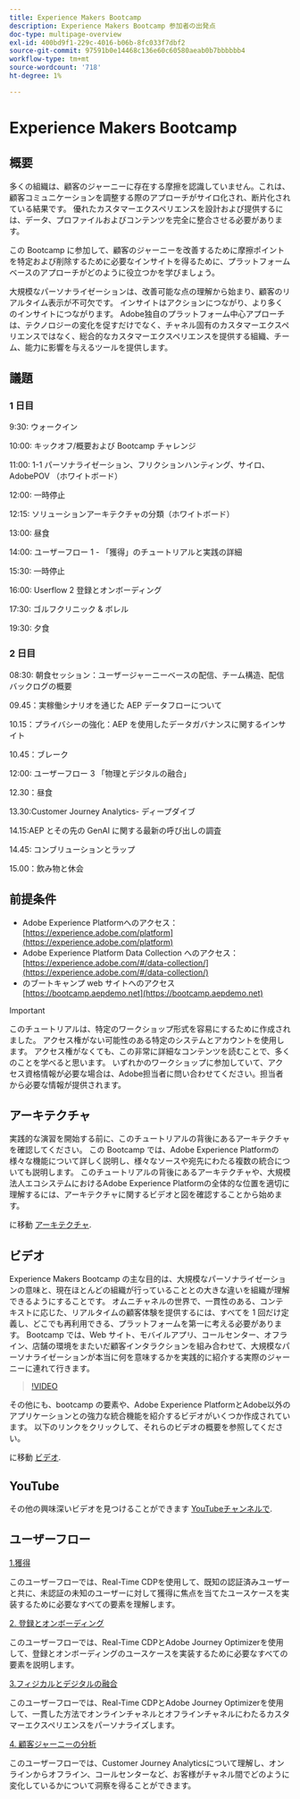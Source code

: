 ```yaml
---
title: Experience Makers Bootcamp
description: Experience Makers Bootcamp 参加者の出発点
doc-type: multipage-overview
exl-id: 400bd9f1-229c-4016-b06b-8fc033f7dbf2
source-git-commit: 97591b0e14468c136e60c60580aeab0b7bbbbbb4
workflow-type: tm+mt
source-wordcount: '718'
ht-degree: 1%

---
```


# Experience Makers Bootcamp

## 概要

多くの組織は、顧客のジャーニーに存在する摩擦を認識していません。これは、顧客コミュニケーションを調整する際のアプローチがサイロ化され、断片化されている結果です。 優れたカスタマーエクスペリエンスを設計および提供するには、データ、プロファイルおよびコンテンツを完全に整合させる必要があります。

この Bootcamp に参加して、顧客のジャーニーを改善するために摩擦ポイントを特定および削除するために必要なインサイトを得るために、プラットフォームベースのアプローチがどのように役立つかを学びましょう。

大規模なパーソナライゼーションは、改善可能な点の理解から始まり、顧客のリアルタイム表示が不可欠です。 インサイトはアクションにつながり、より多くのインサイトにつながります。 Adobe独自のプラットフォーム中心アプローチは、テクノロジーの変化を促すだけでなく、チャネル固有のカスタマーエクスペリエンスではなく、総合的なカスタマーエクスペリエンスを提供する組織、チーム、能力に影響を与えるツールを提供します。

## 議題

### 1 日目

9:30: ウォークイン

10:00: キックオフ/概要および Bootcamp チャレンジ

11:00: 1-1 パーソナライゼーション、フリクションハンティング、サイロ、AdobePOV （ホワイトボード）

12:00: 一時停止

12:15: ソリューションアーキテクチャの分類（ホワイトボード）

13:00: 昼食

14:00: ユーザーフロー 1 - 「獲得」のチュートリアルと実践の詳細

15:30: 一時停止

16:00: Userflow 2 登録とオンボーディング

17:30: ゴルフクリニック &amp; ボレル

19:30: 夕食

### 2 日目

08:30: 朝食セッション：ユーザージャーニーベースの配信、チーム構造、配信バックログの概要

09.45：実稼働シナリオを通じた AEP データフローについて

10.15：プライバシーの強化：AEP を使用したデータガバナンスに関するインサイト

10.45：ブレーク

12:00: ユーザーフロー 3 「物理とデジタルの融合」

12.30：昼食

13.30:Customer Journey Analytics- ディープダイブ

14.15:AEP とその先の GenAI に関する最新の呼び出しの調査

14.45: コンブリューションとラップ

15.00：飲み物と休会


## 前提条件

- Adobe Experience Platformへのアクセス： [https://experience.adobe.com/platform](https://experience.adobe.com/platform)
- Adobe Experience Platform Data Collection へのアクセス： [https://experience.adobe.com/#/data-collection/](https://experience.adobe.com/#/data-collection/)
- のブートキャンプ web サイトへのアクセス [https://bootcamp.aepdemo.net](https://bootcamp.aepdemo.net)

>[!IMPORTANT]
>
>このチュートリアルは、特定のワークショップ形式を容易にするために作成されました。 アクセス権がない可能性のある特定のシステムとアカウントを使用します。 アクセス権がなくても、この非常に詳細なコンテンツを読むことで、多くのことを学べると思います。 いずれかのワークショップに参加していて、アクセス資格情報が必要な場合は、Adobe担当者に問い合わせてください。担当者から必要な情報が提供されます。

## アーキテクチャ

実践的な演習を開始する前に、このチュートリアルの背後にあるアーキテクチャを確認してください。 この Bootcamp では、Adobe Experience Platformの様々な機能について詳しく説明し、様々なソースや宛先にわたる複数の統合についても説明します。 このチュートリアルの背後にあるアーキテクチャや、大規模法人エコシステムにおけるAdobe Experience Platformの全体的な位置を適切に理解するには、アーキテクチャに関するビデオと図を確認することから始めます。

に移動 [アーキテクチャ](https://experienceleague.adobe.com/docs/platform-learn/comprehensive-technical-tutorial-v22/architecture.html?lang=en).

## ビデオ

Experience Makers Bootcamp の主な目的は、大規模なパーソナライゼーションの意味と、現在ほとんどの組織が行っていることとの大きな違いを組織が理解できるようにすることです。 オムニチャネルの世界で、一貫性のある、コンテキストに応じた、リアルタイムの顧客体験を提供するには、すべてを 1 回だけ定義し、どこでも再利用できる、プラットフォームを第一に考える必要があります。 Bootcamp では、Web サイト、モバイルアプリ、コールセンター、オフライン、店舗の環境をまたいだ顧客インタラクションを組み合わせて、大規模なパーソナライゼーションが本当に何を意味するかを実践的に紹介する実際のジャーニーに連れて行きます。

>[!VIDEO](https://video.tv.adobe.com/v/345446?quality=12&enable=on)

その他にも、bootcamp の要素や、Adobe Experience PlatformとAdobe以外のアプリケーションとの強力な統合機能を紹介するビデオがいくつか作成されています。 以下のリンクをクリックして、それらのビデオの概要を参照してください。

に移動 [ビデオ](https://experienceleague.adobe.com/docs/platform-learn/comprehensive-technical-tutorial-v22/videos.html?lang=en).

## YouTube

その他の興味深いビデオを見つけることができます [YouTubeチャンネルで](https://www.youtube.com/channel/UCUKG2dkZ9pYuZUPebQ21jUw).

## ユーザーフロー

[1.獲得 ](./uc/uc1/uc1.md)

このユーザーフローでは、Real-Time CDPを使用して、既知の認証済みユーザーと共に、未認証の未知のユーザーに対して獲得に焦点を当てたユースケースを実装するために必要なすべての要素を理解します。

[2. 登録とオンボーディング](./uc/uc2/uc2.md)

このユーザーフローでは、Real-Time CDPとAdobe Journey Optimizerを使用して、登録とオンボーディングのユースケースを実装するために必要なすべての要素を説明します。

[3.フィジカルとデジタルの融合](./uc/uc3/uc3.md)

このユーザーフローでは、Real-Time CDPとAdobe Journey Optimizerを使用して、一貫した方法でオンラインチャネルとオフラインチャネルにわたるカスタマーエクスペリエンスをパーソナライズします。

[4. 顧客ジャーニーの分析](./uc/uc4/uc4.md)

このユーザーフローでは、Customer Journey Analyticsについて理解し、オンラインからオフライン、コールセンターなど、お客様がチャネル間でどのように変化しているかについて洞察を得ることができます。


